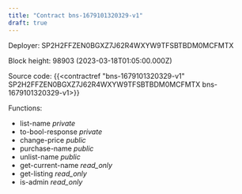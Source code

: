 ```yaml
---
title: "Contract bns-1679101320329-v1"
draft: true
---
```

Deployer: SP2H2FFZEN0BGXZ7J62R4WXYW9TFSBTBDM0MCFMTX


 



Block height: 98903 (2023-03-18T01:05:00.000Z)

Source code: {{<contractref "bns-1679101320329-v1" SP2H2FFZEN0BGXZ7J62R4WXYW9TFSBTBDM0MCFMTX bns-1679101320329-v1>}}

Functions:

* list-name _private_
* to-bool-response _private_
* change-price _public_
* purchase-name _public_
* unlist-name _public_
* get-current-name _read_only_
* get-listing _read_only_
* is-admin _read_only_
